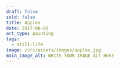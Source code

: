 ```yaml
---
draft: false
sold: false
title: Apples
date: 2017-06-09
art_type: painting
tags:
  - still-life
image: /src/assets/images/apples.jpg
main_image_alt: WRITE YOUR IMAGE ALT HERE
---
```

